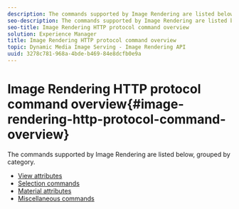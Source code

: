 ```yaml
---
description: The commands supported by Image Rendering are listed below, grouped by category.
seo-description: The commands supported by Image Rendering are listed below, grouped by category.
seo-title: Image Rendering HTTP protocol command overview
solution: Experience Manager
title: Image Rendering HTTP protocol command overview
topic: Dynamic Media Image Serving - Image Rendering API
uuid: 3278c781-968a-4bde-b469-84e8dcfb0e9a
---
```


# Image Rendering HTTP protocol command overview{#image-rendering-http-protocol-command-overview}

The commands supported by Image Rendering are listed below, grouped by category.

* [View attributes](r-ir-view-attributes.md)
* [Selection commands](r-ir-selection-commands.md)
* [Material attributes](r-ir-material-attributes.md)
* [Miscellaneous commands](r-ir-miscellaneous-commands.md)
